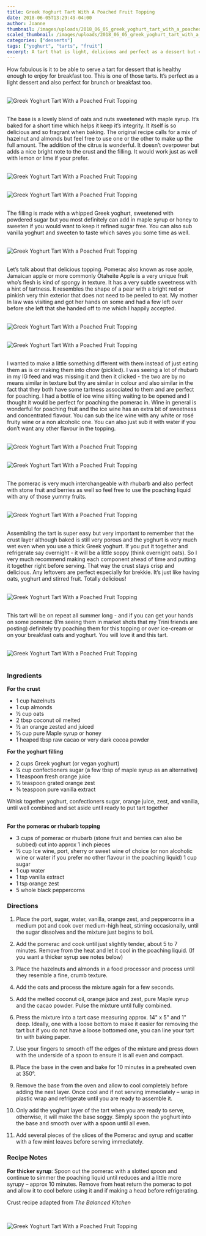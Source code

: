```yaml
---
title: Greek Yoghurt Tart With A Poached Fruit Topping
date: 2018-06-05T13:29:49-04:00
author: Joanne
thumbnail: /images/uploads/2018_06_05_greek_yoghurt_tart_with_a_poached_fruit_topping_1.jpg
scaled_thumbnail: /images/uploads/2018_06_05_greek_yoghurt_tart_with_a_poached_fruit_topping_0.jpg
categories: ["desserts"]
tags: ["yoghurt", "tarts", "fruit"]
excerpt: A tart that is light, delicious and perfect as a dessert but can also double as breakfast
---
```


How fabulous is it to be able to serve a tart for dessert that is healthy enough to enjoy for breakfast too. This is one of those tarts. It’s perfect as a light dessert and also perfect for brunch or breakfast too.
</br>
</br>

![Greek Yoghurt Tart With a Poached Fruit Topping](/images/uploads/2018_06_05_greek_yoghurt_tart_with_a_poached_fruit_topping_2.jpg)
</br>
</br>

The base is a lovely blend of oats and nuts sweetened with maple syrup. It’s baked for a short time which helps it keep it’s integrity. It itself is so delicious and so fragrant when baking. The original recipe calls for a mix of hazelnut and almonds but feel free to use one or the other to make up the full amount. The addition of the citrus is wonderful. It doesn’t overpower but adds a nice bright note to the crust and the filling. It would work just as well with lemon or lime if your prefer.
</br>
</br>

![Greek Yoghurt Tart With a Poached Fruit Topping](/images/uploads/2018_06_05_greek_yoghurt_tart_with_a_poached_fruit_topping_3.jpg)
</br>
</br>

![Greek Yoghurt Tart With a Poached Fruit Topping](/images/uploads/2018_06_05_greek_yoghurt_tart_with_a_poached_fruit_topping_4.jpg)
</br>
</br>

The filling is made with a whipped Greek yoghurt, sweetened with powdered sugar but you most definitely can add in maple syrup or honey to sweeten if you would want to keep it refined sugar free. You can also sub vanilla yoghurt and sweeten to taste which saves you some time as well.
</br>
</br>

![Greek Yoghurt Tart With a Poached Fruit Topping](/images/uploads/2018_06_05_greek_yoghurt_tart_with_a_poached_fruit_topping_5.jpg)
</br>
</br>

Let’s talk about that delicious topping. Pomerac also known as rose apple, Jamaican apple or more commonly Otaheite Apple is a very unique fruit who’s flesh is kind of spongy in texture. It has a very subtle sweetness with a hint of tartness. It resembles the shape of a pear with a bright red or pinkish very thin exterior that does not need to be peeled to eat. My mother In law was visiting and got her hands on some and had a few left over before she left that she handed off to me which I happily accepted.
</br>
</br>

![Greek Yoghurt Tart With a Poached Fruit Topping](/images/uploads/2018_06_05_greek_yoghurt_tart_with_a_poached_fruit_topping_6.jpg)
</br>
</br>

![Greek Yoghurt Tart With a Poached Fruit Topping](/images/uploads/2018_06_05_greek_yoghurt_tart_with_a_poached_fruit_topping_7.jpg)
</br>
</br>

I wanted to make a little something different with them instead of just eating them as is or making them into chow (pickled). I was seeing a lot of rhubarb in my IG feed and was missing it and then it clicked - the two are by no means similar in texture but thy are similar in colour and also similar in the fact that they both have some tartness associated to them and are perfect for poaching. I had a bottle of ice wine sitting waiting to be opened and I thought it would be perfect for poaching the pomerac in. Wine in general is wonderful for poaching fruit and the ice wine has an extra bit of sweetness and concentrated flavour. You can sub the ice wine with any white or rosé fruity wine or a non alcoholic one. You can also just sub it with water if you don’t want any other flavour in the topping.
</br>
</br>

![Greek Yoghurt Tart With a Poached Fruit Topping](/images/uploads/2018_06_05_greek_yoghurt_tart_with_a_poached_fruit_topping_8.jpg)
</br>
</br>

![Greek Yoghurt Tart With a Poached Fruit Topping](/images/uploads/2018_06_05_greek_yoghurt_tart_with_a_poached_fruit_topping_9.jpg)
</br>
</br>

The pomerac is very much interchangeable with rhubarb and also perfect with stone fruit and berries as well so feel free to use the poaching liquid with any of those yummy fruits.
</br>
</br>

![Greek Yoghurt Tart With a Poached Fruit Topping](/images/uploads/2018_06_05_greek_yoghurt_tart_with_a_poached_fruit_topping_10.jpg)
</br>
</br>

Assembling the tart is super easy but very important to remember that the crust layer although baked is still very porous and the yoghurt is very much wet even when you use a thick Greek yoghurt. If you put it together and refrigerate say overnight - it will be a little soppy (think overnight oats). So I very much recommend making each component ahead of time and putting it together right before serving. That way the crust stays crisp and delicious. Any leftovers are perfect especially for brekkie. It’s just like having oats, yoghurt and stirred fruit. Totally delicious!
</br>
</br>

![Greek Yoghurt Tart With a Poached Fruit Topping](/images/uploads/2018_06_05_greek_yoghurt_tart_with_a_poached_fruit_topping_11.jpg)
</br>
</br>

This tart will be on repeat all summer long - and if you can get your hands on some pomerac (I’m seeing them in market shots that my Trini friends are posting) definitely try poaching them for this topping or over ice-cream or on your breakfast oats and yoghurt. You will love it and this tart.
</br>
</br>

![Greek Yoghurt Tart With a Poached Fruit Topping](/images/uploads/2018_06_05_greek_yoghurt_tart_with_a_poached_fruit_topping_12.jpg)
</br>
</br>


### Ingredients

__For the crust__

* 1 cup hazelnuts
* 1 cup almonds
* &frac12; cup oats
* 2 tbsp coconut oil melted
* &frac12; an orange zested and juiced
* &frac13; cup pure Maple syrup or honey
* 1 heaped tbsp raw cacao or very dark cocoa powder

__For the yoghurt filling__

* 2 cups Greek yoghurt (or vegan yoghurt)
* &frac14; cup confectioners sugar (a few tbsp of maple syrup as an alternative)
* 1 teaspoon fresh orange juice
* &frac12; teaspoon grated orange zest
* &frac34; teaspoon pure vanilla extract


Whisk together yoghurt, confectioners sugar, orange juice, zest, and vanilla, until well combined and set aside until ready to put tart together
</br>
</br>

__For the pomerac or rhubarb topping__

* 3 cups of pomerac or rhubarb (stone fruit and berries can also be subbed) cut into approx 1 inch pieces
* &frac12; cup Ice wine, port, sherry or sweet wine of choice (or non alcoholic wine or water if you prefer no other flavour in the poaching liquid)
1 cup sugar
* 1 cup water
* 1 tsp vanilla extract
* 1 tsp orange zest
* 5 whole black peppercorns

### Directions

1. Place the port, sugar, water, vanilla, orange zest, and peppercorns in a medium pot and cook over medium-high heat, stirring occasionally, until the sugar dissolves and the mixture just begins to boil.

1. Add the pomerac and cook until just slightly tender, about 5 to 7 minutes. Remove from the heat and let it cool in the poaching liquid. (If you want a thicker syrup see notes below)
2. Place the hazelnuts and almonds in a food processor and process until they resemble a fine, crumb texture.
3. Add the oats and process the mixture again for a few seconds.
4. Add the melted coconut oil, orange juice and zest, pure Maple syrup and the cacao powder. Pulse the mixture until fully combined.
5. Press the mixture into a tart case measuring approx. 14" x 5" and 1" deep.  Ideally, one with a loose bottom to make it easier for removing the tart but if you do not have a loose bottomed one, you can line your tart tin with baking paper. 
6. Use your fingers to smooth off the edges of the mixture and press down with the underside of a spoon to ensure it is all even and compact.
7. Place the base in the oven and bake for 10 minutes in a preheated oven at 350&deg;.
8. Remove the base from the oven and allow to cool completely before adding the next layer. Once cool and if not serving immediately – wrap in plastic wrap and refrigerate until you are ready to assemble it. 
9. Only add the yoghurt layer of the tart when you are ready to serve, otherwise, it will make the base soggy.  Simply spoon the yoghurt into the base and smooth over with a spoon until all even.
10. Add several pieces of the slices of the Pomerac and syrup and scatter with a few mint leaves before serving immediately.

### Recipe Notes
__For thicker syrup__: Spoon out the pomerac with a slotted spoon and continue to simmer the poaching liquid until reduces and a little more syrupy – approx 10 minutes. Remove from heat return the pomerac to pot and allow it to cool before using it and if making a head before refrigerating.

Crust recipe adapted from _The Balanced Kitchen_

</br>

![Greek Yoghurt Tart With a Poached Fruit Topping](/images/uploads/2018_06_05_greek_yoghurt_tart_with_a_poached_fruit_topping_13.jpg)
